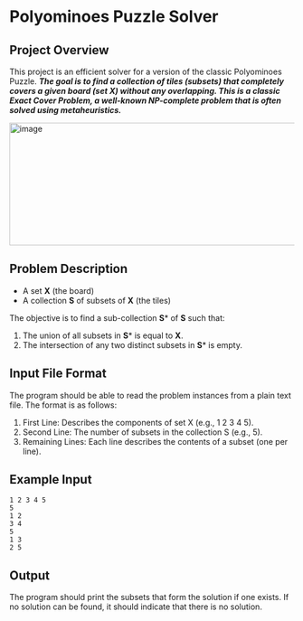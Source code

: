 # Polyominoes Puzzle Solver

## Project Overview

This project is an efficient solver for a version of the classic Polyominoes Puzzle. ***The goal is to find a collection of tiles (subsets) that completely covers a given board (set X) without any overlapping. This is a classic Exact Cover Problem, a well-known NP-complete problem that is often solved using metaheuristics.***

<img width="938" height="217" alt="image" src="https://github.com/user-attachments/assets/8ab66f62-0861-4701-ba1d-59482bf7a13e" />

## Problem Description

  - A set **X** (the board)
  - A collection **S** of subsets of **X** (the tiles)

The objective is to find a sub-collection **S*** of **S** such that:

  1. The union of all subsets in **S*** is equal to **X**.
  2. The intersection of any two distinct subsets in **S*** is empty.

## Input File Format

The program should be able to read the problem instances from a plain text file. The format is as follows:

  1. First Line: Describes the components of set X (e.g., 1 2 3 4 5).
  2. Second Line: The number of subsets in the collection S (e.g., 5).
  3. Remaining Lines: Each line describes the contents of a subset (one per line).

## Example Input

```
1 2 3 4 5
5
1 2
3 4
5
1 3
2 5

```

## Output

The program should print the subsets that form the solution if one exists. If no solution can be found, it should indicate that there is no solution.

